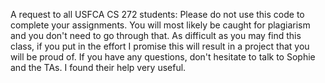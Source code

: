A request to all USFCA CS 272 students:
Please do not use this code to complete your assignments. You will most likely be caught for plagiarism and you don't need to go through that.
As difficult as you may find this class, if you put in the effort I promise this will result in a project that you will be proud of.
If you have any questions, don't hesitate to talk to Sophie and the TAs. I found their help very useful.
